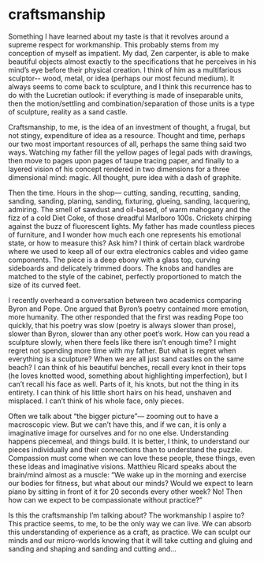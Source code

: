 # craftsmanship

Something I have learned about my taste is that it revolves around a supreme respect for workmanship. This probably stems from my conception of myself as impatient. My dad, Zen carpenter, is able to make beautiful objects almost exactly to the specifications that he perceives in his mind’s eye before their physical creation. I think of him as a multifarious sculptor-- wood, metal, or idea (perhaps our most fecund medium). It always seems to come back to sculpture, and I think this recurrence has to do with the Lucretian outlook: if everything is made of inseparable units, then the motion/settling and combination/separation of those units is a type of sculpture, reality as a sand castle. 

Craftsmanship, to me, is the idea of an investment of thought, a frugal, but not stingy, expenditure of idea as a resource. Thought and time, perhaps our two most important resources of all, perhaps the same thing said two ways. Watching my father fill the yellow pages of legal pads with drawings, then move to pages upon pages of taupe tracing paper, and finally to a layered vision of his concept rendered in two dimensions for a three dimensional mind: magic. All thought, pure idea with a dash of graphite. 

Then the time. Hours in the shop— cutting, sanding, recutting, sanding, sanding, sanding, planing, sanding, fixturing, glueing, sanding, lacquering, admiring. The smell of sawdust and oil-based, of warm mahogany and the fizz of a cold Diet Coke, of those dreadful Marlboro 100s. Crickets chirping against the buzz of fluorescent lights. My father has made countless pieces of furniture, and I wonder how much each one represents his emotional state, or how to measure this? Ask him? I think of certain black wardrobe where we used to keep all of our extra electronics cables and video game components. The piece is a deep ebony with a glass top, curving sideboards and delicately trimmed doors. The knobs and handles are matched to the style of the cabinet, perfectly proportioned to match the size of its curved feet. 

I recently overheard a conversation between two academics comparing Byron and Pope. One argued that Byron’s poetry contained more emotion, more humanity. The other responded that the first was reading Pope too quickly, that his poetry was slow (poetry is always slower than prose), slower than Byron, slower than any other poet’s work. How can you read a sculpture slowly, when there feels like there isn’t enough time? I might regret not spending more time with my father. But what is regret when everything is a sculpture? When we are all just sand castles on the same beach? I can think of his beautiful benches, recall every knot in their tops (he loves knotted wood, something about highlighting imperfection), but I can’t recall his face as well. Parts of it, his knots, but not the thing in its entirety. I can think of his little short hairs on his head, unshaven and misplaced. I can’t think of his whole face, only pieces. 

Often we talk about “the bigger picture”— zooming out to have a macroscopic view. But we can’t have this, and if we can, it is only a imaginative image for ourselves and for no one else. Understanding happens piecemeal, and things build. It is better, I think, to understand our pieces individually and their connections than to understand the puzzle. Compassion must come when we can love these people, these things, even these ideas and imaginative visions. Matthieu Ricard speaks about the brain/mind almost as a muscle: “We wake up in the morning and exercise our bodies for fitness, but what about our minds? Would we expect to learn piano by sitting in front of it for 20 seconds every other week? No! Then how can we expect to be compassionate without practice?” 

Is this the craftsmanship I’m talking about? The workmanship I aspire to? This practice seems, to me, to be the only way we can live. We can absorb this understanding of experience as a craft, as practice. We can sculpt our minds and our micro-worlds knowing that it will take cutting and gluing and sanding and shaping and sanding and cutting and… 